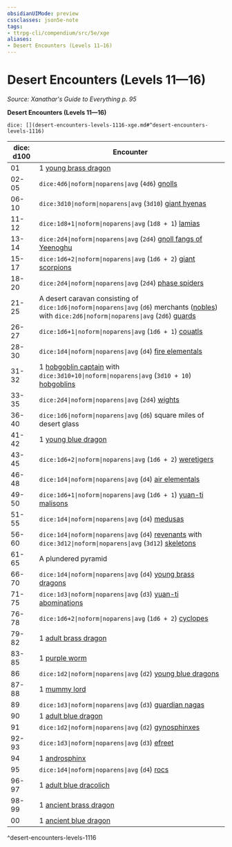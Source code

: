 ```yaml
---
obsidianUIMode: preview
cssclasses: json5e-note
tags:
- ttrpg-cli/compendium/src/5e/xge
aliases:
- Desert Encounters (Levels 11—16)
---
```

# Desert Encounters (Levels 11—16)
*Source: Xanathar's Guide to Everything p. 95* 

**Desert Encounters (Levels 11—16)**

`dice: [](desert-encounters-levels-1116-xge.md#^desert-encounters-levels-1116)`

| dice: d100 | Encounter |
|------------|-----------|
| 01 | 1 [young brass dragon](/3-Mechanics/CLI/Compendium/bestiary/dragon/young-brass-dragon.md) |
| 02-05 | `dice:4d6\|noform\|noparens\|avg` (`4d6`) [gnolls](/3-Mechanics/CLI/Compendium/bestiary/humanoid/gnoll.md) |
| 06-10 | `dice:3d10\|noform\|noparens\|avg` (`3d10`) [giant hyenas](/3-Mechanics/CLI/Compendium/bestiary/beast/giant-hyena.md) |
| 11-12 | `dice:1d8+1\|noform\|noparens\|avg` (`1d8 + 1`) [lamias](/3-Mechanics/CLI/Compendium/bestiary/monstrosity/lamia.md) |
| 13-14 | `dice:2d4\|noform\|noparens\|avg` (`2d4`) [gnoll fangs of Yeenoghu](/3-Mechanics/CLI/Compendium/bestiary/fiend/gnoll-fang-of-yeenoghu.md) |
| 15-17 | `dice:1d6+2\|noform\|noparens\|avg` (`1d6 + 2`) [giant scorpions](/3-Mechanics/CLI/Compendium/bestiary/beast/giant-scorpion.md) |
| 18-20 | `dice:2d4\|noform\|noparens\|avg` (`2d4`) [phase spiders](/3-Mechanics/CLI/Compendium/bestiary/monstrosity/phase-spider.md) |
| 21-25 | A desert caravan consisting of `dice:1d6\|noform\|noparens\|avg` (`d6`) merchants ([nobles](/3-Mechanics/CLI/Compendium/bestiary/humanoid/noble.md)) with `dice:2d6\|noform\|noparens\|avg` (`2d6`) [guards](/3-Mechanics/CLI/Compendium/bestiary/humanoid/guard.md) |
| 26-27 | `dice:1d6+1\|noform\|noparens\|avg` (`1d6 + 1`) [couatls](/3-Mechanics/CLI/Compendium/bestiary/celestial/couatl.md) |
| 28-30 | `dice:1d4\|noform\|noparens\|avg` (`d4`) [fire elementals](/3-Mechanics/CLI/Compendium/bestiary/elemental/fire-elemental.md) |
| 31-32 | 1 [hobgoblin captain](/3-Mechanics/CLI/Compendium/bestiary/humanoid/hobgoblin-captain.md) with `dice:3d10+10\|noform\|noparens\|avg` (`3d10 + 10`) [hobgoblins](/3-Mechanics/CLI/Compendium/bestiary/humanoid/hobgoblin.md) |
| 33-35 | `dice:2d4\|noform\|noparens\|avg` (`2d4`) [wights](/3-Mechanics/CLI/Compendium/bestiary/undead/wight.md) |
| 36-40 | `dice:1d6\|noform\|noparens\|avg` (`d6`) square miles of desert glass |
| 41-42 | 1 [young blue dragon](/3-Mechanics/CLI/Compendium/bestiary/dragon/young-blue-dragon.md) |
| 43-45 | `dice:1d6+2\|noform\|noparens\|avg` (`1d6 + 2`) [weretigers](/3-Mechanics/CLI/Compendium/bestiary/humanoid/weretiger.md) |
| 46-48 | `dice:1d4\|noform\|noparens\|avg` (`d4`) [air elementals](/3-Mechanics/CLI/Compendium/bestiary/elemental/air-elemental.md) |
| 49-50 | `dice:1d6+1\|noform\|noparens\|avg` (`1d6 + 1`) [yuan-ti malisons](/3-Mechanics/CLI/Compendium/bestiary/monstrosity/yuan-ti-malison-type-1.md) |
| 51-55 | `dice:1d4\|noform\|noparens\|avg` (`d4`) [medusas](/3-Mechanics/CLI/Compendium/bestiary/monstrosity/medusa.md) |
| 56-60 | `dice:1d4\|noform\|noparens\|avg` (`d4`) [revenants](/3-Mechanics/CLI/Compendium/bestiary/undead/revenant.md) with `dice:3d12\|noform\|noparens\|avg` (`3d12`) [skeletons](/3-Mechanics/CLI/Compendium/bestiary/undead/skeleton.md) |
| 61-65 | A plundered pyramid |
| 66-70 | `dice:1d4\|noform\|noparens\|avg` (`d4`) [young brass dragons](/3-Mechanics/CLI/Compendium/bestiary/dragon/young-brass-dragon.md) |
| 71-75 | `dice:1d3\|noform\|noparens\|avg` (`d3`) [yuan-ti abominations](/3-Mechanics/CLI/Compendium/bestiary/monstrosity/yuan-ti-abomination.md) |
| 76-78 | `dice:1d6+2\|noform\|noparens\|avg` (`1d6 + 2`) [cyclopes](/3-Mechanics/CLI/Compendium/bestiary/giant/cyclops.md) |
| 79-82 | 1 [adult brass dragon](/3-Mechanics/CLI/Compendium/bestiary/dragon/adult-brass-dragon.md) |
| 83-85 | 1 [purple worm](/3-Mechanics/CLI/Compendium/bestiary/monstrosity/purple-worm.md) |
| 86 | `dice:1d2\|noform\|noparens\|avg` (`d2`) [young blue dragons](/3-Mechanics/CLI/Compendium/bestiary/dragon/young-blue-dragon.md) |
| 87-88 | 1 [mummy lord](/3-Mechanics/CLI/Compendium/bestiary/undead/mummy-lord.md) |
| 89 | `dice:1d3\|noform\|noparens\|avg` (`d3`) [guardian nagas](/3-Mechanics/CLI/Compendium/bestiary/monstrosity/guardian-naga.md) |
| 90 | 1 [adult blue dragon](/3-Mechanics/CLI/Compendium/bestiary/dragon/adult-blue-dragon.md) |
| 91 | `dice:1d2\|noform\|noparens\|avg` (`d2`) [gynosphinxes](/3-Mechanics/CLI/Compendium/bestiary/monstrosity/gynosphinx.md) |
| 92-93 | `dice:1d3\|noform\|noparens\|avg` (`d3`) [efreet](/3-Mechanics/CLI/Compendium/bestiary/elemental/efreeti.md) |
| 94 | 1 [androsphinx](/3-Mechanics/CLI/Compendium/bestiary/monstrosity/androsphinx.md) |
| 95 | `dice:1d4\|noform\|noparens\|avg` (`d4`) [rocs](/3-Mechanics/CLI/Compendium/bestiary/monstrosity/roc.md) |
| 96-97 | 1 [adult blue dracolich](/3-Mechanics/CLI/Compendium/bestiary/undead/adult-blue-dracolich.md) |
| 98-99 | 1 [ancient brass dragon](/3-Mechanics/CLI/Compendium/bestiary/dragon/ancient-brass-dragon.md) |
| 00 | 1 [ancient blue dragon](/3-Mechanics/CLI/Compendium/bestiary/dragon/ancient-blue-dragon.md) |
^desert-encounters-levels-1116